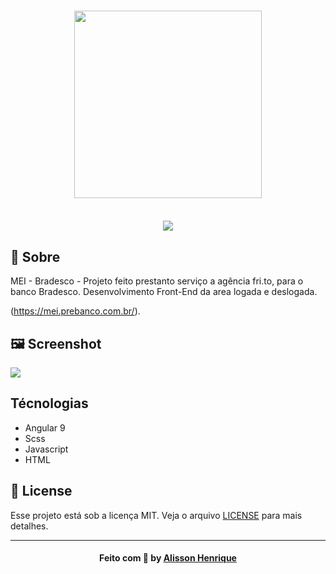 <h3 align="center">
    <img width="300px" src="https://i.imgur.com/OSbY0PA.jpg">
    <br><br>
</h3>
<p align="center"> 

  <img src="https://img.shields.io/github/license/Suburbanno/Ecoleta?style=flat&logo">
</p>



## 🔖 Sobre

MEI - Bradesco - Projeto feito prestanto serviço a agência fri.to, para o banco Bradesco. Desenvolvimento Front-End da area logada e deslogada.

 (https://mei.prebanco.com.br/).

## 🖼 Screenshot

<img src="https://imgur.com/lGiY4oZ">

## Técnologias
- Angular 9
- Scss
- Javascript
- HTML


## 📝 License

Esse projeto está sob a licença MIT. Veja o arquivo [LICENSE](LICENSE) para mais detalhes.

---

<h4 align="center">
    Feito com 💜 by <a href="https://www.linkedin.com/in/alissonhenri/" target="_blank">Alisson Henrique</a>
</h4>
